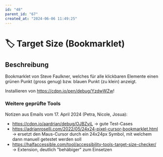 ```yaml
---
id: "48"
parent_id: "67"
created_at: "2024-06-06 11:49:25"
---
```


# 🏷️ Target Size (Bookmarklet)

## Beschreibung

Bookmarklet von Steve Faulkner, welches für alle klickbaren Elemente einen grünen Punkt (gross genug) bzw. blauen Punkt (zu klein) anzeigt.

Installieren von <https://cdpn.io/pen/debug/YzdwWZw>!

### Weitere geprüfte Tools

Notizen aus Emails vom 17. April 2024 (Petra, Nicole, Josua):

- <https://cdpn.io/aardrian/debug/OJBZyjL> → gute Test-Cases
- <https://adrianroselli.com/2022/05/24x24-pixel-cursor-bookmarklet.html> → ersetzt den Maus-Cursor durch ein 24x24px Symbol, mit welchem dann manuell getestet werden soll
- <https://halfaccessible.com/tool/accessibility-tools-target-size-checker/> → Extension, deutlich "behäbiger" zum Einsetzen